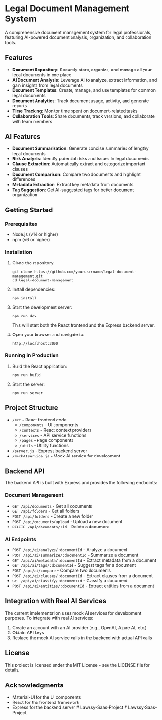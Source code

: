 # Legal Document Management System

A comprehensive document management system for legal professionals, featuring AI-powered document analysis, organization, and collaboration tools.

## Features

- **Document Repository**: Securely store, organize, and manage all your legal documents in one place
- **AI Document Analysis**: Leverage AI to analyze, extract information, and gain insights from legal documents
- **Document Templates**: Create, manage, and use templates for common legal documents
- **Document Analytics**: Track document usage, activity, and generate reports
- **Time Tracking**: Monitor time spent on document-related tasks
- **Collaboration Tools**: Share documents, track versions, and collaborate with team members

## AI Features

- **Document Summarization**: Generate concise summaries of lengthy legal documents
- **Risk Analysis**: Identify potential risks and issues in legal documents
- **Clause Extraction**: Automatically extract and categorize important clauses
- **Document Comparison**: Compare two documents and highlight differences
- **Metadata Extraction**: Extract key metadata from documents
- **Tag Suggestion**: Get AI-suggested tags for better document organization

## Getting Started

### Prerequisites

- Node.js (v14 or higher)
- npm (v6 or higher)

### Installation

1. Clone the repository:
   ```
   git clone https://github.com/yourusername/legal-document-management.git
   cd legal-document-management
   ```

2. Install dependencies:
   ```
   npm install
   ```

3. Start the development server:
   ```
   npm run dev
   ```

   This will start both the React frontend and the Express backend server.

4. Open your browser and navigate to:
   ```
   http://localhost:3000
   ```

### Running in Production

1. Build the React application:
   ```
   npm run build
   ```

2. Start the server:
   ```
   npm run server
   ```

## Project Structure

- `/src` - React frontend code
  - `/components` - UI components
  - `/contexts` - React context providers
  - `/services` - API service functions
  - `/pages` - Page components
  - `/utils` - Utility functions
- `/server.js` - Express backend server
- `/mockAIService.js` - Mock AI service for development

## Backend API

The backend API is built with Express and provides the following endpoints:

### Document Management

- `GET /api/documents` - Get all documents
- `GET /api/folders` - Get all folders
- `POST /api/folders` - Create a new folder
- `POST /api/documents/upload` - Upload a new document
- `DELETE /api/documents/:id` - Delete a document

### AI Endpoints

- `POST /api/ai/analyze/:documentId` - Analyze a document
- `POST /api/ai/summarize/:documentId` - Summarize a document
- `GET /api/ai/metadata/:documentId` - Extract metadata from a document
- `GET /api/ai/tags/:documentId` - Suggest tags for a document
- `POST /api/ai/compare` - Compare two documents
- `POST /api/ai/clauses/:documentId` - Extract clauses from a document
- `GET /api/ai/classify/:documentId` - Classify a document
- `POST /api/ai/entities/:documentId` - Extract entities from a document

## Integration with Real AI Services

The current implementation uses mock AI services for development purposes. To integrate with real AI services:

1. Create an account with an AI provider (e.g., OpenAI, Azure AI, etc.)
2. Obtain API keys
3. Replace the mock AI service calls in the backend with actual API calls

## License

This project is licensed under the MIT License - see the LICENSE file for details.

## Acknowledgments

- Material-UI for the UI components
- React for the frontend framework
- Express for the backend server
#   L a w s s y - S a a s - P r o j e c t  
 #   L a w s s y - S a a s - P r o j e c t  
 